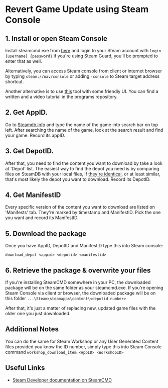 Revert Game Update using Steam Console
=============

## 1. Install or open Steam Console
Install steamcmd.exe from [here](https://steamcdn-a.akamaihd.net/client/installer/steamcmd.zip) and login to your Steam account with 
`login {username} {password}` 
if you're using Steam Guard, you'll be prompted to enter that as well.

Alternatively, you can access Steam console from client or internet browser by typing 
`steam://nav/console`
or adding `-console` to Steam target address shortcut. 

Another alternative is to use [this](https://github.com/mmvanheusden/SteamDepotDownloaderGUI) tool with some friendly UI. You can find a written and a video tutorial in the programs repository.

## 2. Get AppID. 
Go to [Steamdb.info](http://www.steamdb.info) and type the name of the game into search bar on top left.
After searching the name of the game, look at the search result and find your game. Record its appID.

## 3. Get DepotID.
After that, you need to find the content you want to download by take a look at 'Depot' list. The easiest way to find the depot you need is by comparing files on SteamDB with your local files, if [they're identical](https://i.imgur.com/unz9j4i.jpg), or at least similar, that's most likely the depot you want to download. Record its DepotID.

## 4. Get ManifestID
Every specific version of the content you want to download are listed on 'Manifests' tab. They're marked by timestamp and ManifestID. Pick the one you want and record its ManifestID.

## 5. Download the package
Once you have AppID, DepotID and ManifestID type this into Steam console:

`download_depot <appid> <depotid> <manifestid>`

## 6. Retrieve the package & overwrite your files
If you're installing SteamCMD somewhere in your PC, the downloaded package will be on the same folder as your steamcmd.exe. If you're opening Steam Console via client or browser, the downloaded package will be on this folder
`...\Steam\steamapps\content\<depotid number>`

After that, it's just a matter of replacing new, updated game files with the older one you just downloaded.

## Additional Notes
You can do the same for Steam Workshop or any User Generated Content files provided you know the ID number, simply type this into Steam Console command `workshop_download_item <AppID> <WorkshopID>`

## Useful Links
* [Steam Developer documentation on SteamCMD](https://developer.valvesoftware.com/wiki/SteamCMD#Downloading_SteamCMD)